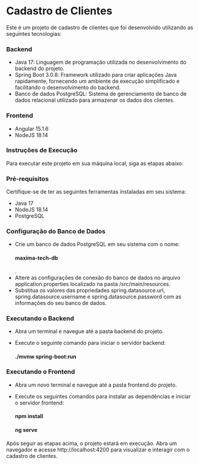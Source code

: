 # Cadastro de Clientes
Este é um projeto de cadastro de clientes que foi desenvolvido utilizando as seguintes tecnologias:

<h3>Backend</h3>

- Java 17: Linguagem de programação utilizada no desenvolvimento do backend do projeto.
- Spring Boot 3.0.8: Framework utilizado para criar aplicações Java rapidamente, fornecendo um ambiente de execução simplificado e facilitando o desenvolvimento do backend.
- Banco de dados PostgreSQL: Sistema de gerenciamento de banco de dados relacional utilizado para armazenar os dados dos clientes.

<h3>Frontend</h3>

- Angular 15.1.6
- NodeJS 18.14

<h3>Instruções de Execução</h3>

Para executar este projeto em sua máquina local, siga as etapas abaixo:

<h3>Pré-requisitos</h3>
Certifique-se de ter as seguintes ferramentas instaladas em seu sistema:

- Java 17
- NodeJS 18.14
- PostgreSQL

<h3>Configuração do Banco de Dados</h3>

- Crie um banco de dados PostgreSQL em seu sistema com o nome:<h4>maxima-tech-db</h4>.
- Altere as configurações de conexão do banco de dados no arquivo application.properties localizado na pasta /src/main/resources.
- Substitua os valores das propriedades spring.datasource.url, spring.datasource.username e spring.datasource.password com as informações do seu banco de dados.

<h3>Executando o Backend</h3>

- Abra um terminal e navegue até a pasta backend do projeto.
- Execute o seguinte comando para iniciar o servidor backend:

  <h4>./mvnw spring-boot:run</h4>

<h3>Executando o Frontend</h4>

- Abra um novo terminal e navegue até a pasta frontend do projeto.
- Execute os seguintes comandos para instalar as dependências e iniciar o servidor frontend:

  <h4>npm install</h4>
  <h4>ng serve</h4>

Após seguir as etapas acima, o projeto estará em execução. Abra um navegador e acesse http://localhost:4200 para visualizar e interagir com o cadastro de clientes.
